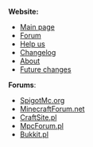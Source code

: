 <b>Website:</b>
- <a href="http://mcservermanager.tk">Main page</a>
- <a href="http://mcservermanager.tk/forum/">Forum</a>
- <a href="http://mcservermanager.tk/help.php">Help us</a>
- <a href="http://mcservermanager.tk/changelog.php">Changelog</a>
- <a href="http://mcservermanager.tk/about.php">About</a>
- <a href="http://mcservermanager.tk/future.php">Future changes</a>

<b>Forums</b>:
- <a href="https://www.spigotmc.org/threads/minecraft-server-manager-easily-manage-your-servers.100099/">SpigotMc.org</a>
- <a href="http://www.minecraftforum.net/forums/mapping-and-modding/minecraft-tools/2550870-minecraft-server-manager-easily-manage-your">MinecraftForum.net</a>
- <a href="http://craftsite.pl/forum/index.php?/topic/87381-mened%C5%BCer-serwera-%C5%82atwo-zarz%C4%85dzaj-swoim-serwerem/">CraftSite.pl</a> 
- <a href="http://www.mpcforum.pl/topic/1409959-mened%C5%BCer-serwera-%C5%82atwo-zarz%C4%85dzaj-swoim-serwerem/">MpcForum.pl</a>
- <a href="http://bukkit.pl/threads/mened%C5%BCer-serwera-%C5%82atwo-zarz%C4%85dzaj-swoim-serwerem.15198/">Bukkit.pl</a>